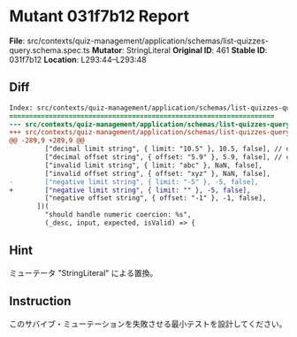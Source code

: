 # Mutant 031f7b12 Report

**File**: src/contexts/quiz-management/application/schemas/list-quizzes-query.schema.spec.ts
**Mutator**: StringLiteral
**Original ID**: 461
**Stable ID**: 031f7b12
**Location**: L293:44–L293:48

## Diff

```diff
Index: src/contexts/quiz-management/application/schemas/list-quizzes-query.schema.spec.ts
===================================================================
--- src/contexts/quiz-management/application/schemas/list-quizzes-query.schema.spec.ts	original
+++ src/contexts/quiz-management/application/schemas/list-quizzes-query.schema.spec.ts	mutated #461
@@ -289,9 +289,9 @@
         ["decimal limit string", { limit: "10.5" }, 10.5, false], // coerces to number but fails int validation
         ["decimal offset string", { offset: "5.9" }, 5.9, false], // coerces to number but fails int validation
         ["invalid limit string", { limit: "abc" }, NaN, false],
         ["invalid offset string", { offset: "xyz" }, NaN, false],
-        ["negative limit string", { limit: "-5" }, -5, false],
+        ["negative limit string", { limit: "" }, -5, false],
         ["negative offset string", { offset: "-1" }, -1, false],
       ])(
         "should handle numeric coercion: %s",
         (_desc, input, expected, isValid) => {
```

## Hint

ミューテータ "StringLiteral" による置換。

## Instruction

このサバイブ・ミューテーションを失敗させる最小テストを設計してください。
